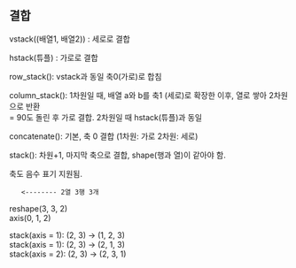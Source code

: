 ## 결합

vstack((배열1, 배열2)) : 세로로 결합   


hstack(튜플) : 가로로 결합   


row_stack(): vstack과 동일 축0(가로)로 합침   

column_stack(): 1차원일 때, 배열 a와 b를 축1 (세로)로 확장한 이후, 열로 쌓아 2차원으로 반환   
= 90도 돌린 후 가로 결합. 2차원일 때 hstack(튜플)과 동일   



concatenate(): 기본, 축 0 결합 (1차원: 가로 2차원: 세로)   
 
stack(): 차원+1, 마지막 축으로 결합, shape(행과 열)이 같아야 함.   

축도 음수 표기 지원됨.   


       <-------- 2열 3행 3개   
reshape(3, 3, 2)   
   axis(0, 1, 2)   


stack(axis = 1): (2, 3) -> (1, 2, 3)   
stack(axis = 1): (2, 3) -> (2, 1, 3)   
stack(axis = 2): (2, 3) -> (2, 3, 1)  
